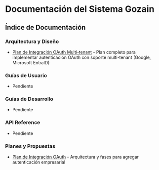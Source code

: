 # Documentación del Sistema Gozain

## Índice de Documentación

### Arquitectura y Diseño
- [Plan de Integración OAuth Multi-tenant](docs/plan-oauth-integration.md) - Plan completo para implementar autenticación OAuth con soporte multi-tenant (Google, Microsoft EntraID)

### Guías de Usuario
- Pendiente

### Guías de Desarrollo
- Pendiente

### API Reference
- Pendiente

### Planes y Propuestas
- [Plan de Integración OAuth](docs/plan-oauth-integration.md) - Arquitectura y fases para agregar autenticación empresarial